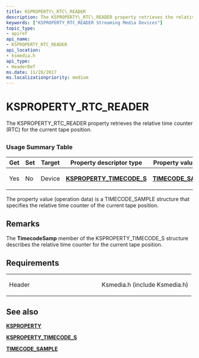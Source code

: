 ```yaml
---
title: KSPROPERTY\_RTC\_READER
description: The KSPROPERTY\_RTC\_READER property retrieves the relative time counter (RTC) for the current tape position.
keywords: ["KSPROPERTY_RTC_READER Streaming Media Devices"]
topic_type:
- apiref
api_name:
- KSPROPERTY_RTC_READER
api_location:
- ksmedia.h
api_type:
- HeaderDef
ms.date: 11/28/2017
ms.localizationpriority: medium
---
```


# KSPROPERTY\_RTC\_READER


The KSPROPERTY\_RTC\_READER property retrieves the relative time counter (RTC) for the current tape position.

## <span id="ddk_ksproperty_rtc_reader_ks"></span><span id="DDK_KSPROPERTY_RTC_READER_KS"></span>


### Usage Summary Table

<table>
<colgroup>
<col width="20%" />
<col width="20%" />
<col width="20%" />
<col width="20%" />
<col width="20%" />
</colgroup>
<thead>
<tr class="header">
<th>Get</th>
<th>Set</th>
<th>Target</th>
<th>Property descriptor type</th>
<th>Property value type</th>
</tr>
</thead>
<tbody>
<tr class="odd">
<td><p>Yes</p></td>
<td><p>No</p></td>
<td><p>Device</p></td>
<td><p><a href="/windows-hardware/drivers/ddi/ksmedia/ns-ksmedia-ksproperty_timecode_s" data-raw-source="[&lt;strong&gt;KSPROPERTY_TIMECODE_S&lt;/strong&gt;](/windows-hardware/drivers/ddi/ksmedia/ns-ksmedia-ksproperty_timecode_s)"><strong>KSPROPERTY_TIMECODE_S</strong></a></p></td>
<td><p><a href="/windows-hardware/drivers/ddi/ksmedia/ns-ksmedia-tagtimecode_sample" data-raw-source="[&lt;strong&gt;TIMECODE_SAMPLE&lt;/strong&gt;](/windows-hardware/drivers/ddi/ksmedia/ns-ksmedia-tagtimecode_sample)"><strong>TIMECODE_SAMPLE</strong></a></p></td>
</tr>
</tbody>
</table>

 

The property value (operation data) is a TIMECODE\_SAMPLE structure that specifies the relative time counter of the current tape position.

Remarks
-------

The **TimecodeSamp** member of the KSPROPERTY\_TIMECODE\_S structure describes the relative time counter for the current tape position.

Requirements
------------

<table>
<colgroup>
<col width="50%" />
<col width="50%" />
</colgroup>
<tbody>
<tr class="odd">
<td><p>Header</p></td>
<td>Ksmedia.h (include Ksmedia.h)</td>
</tr>
</tbody>
</table>

## See also


[**KSPROPERTY**](/windows-hardware/drivers/ddi/ks/ns-ks-ksidentifier)

[**KSPROPERTY\_TIMECODE\_S**](/windows-hardware/drivers/ddi/ksmedia/ns-ksmedia-ksproperty_timecode_s)

[**TIMECODE\_SAMPLE**](/windows-hardware/drivers/ddi/ksmedia/ns-ksmedia-tagtimecode_sample)

